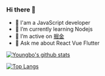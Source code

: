### Hi there 👋

<!--
**yangbo568969859/yangbo568969859** is a ✨ _special_ ✨ repository because its `README.md` (this file) appears on your GitHub profile.

Here are some ideas to get you started:

- 🔭 I’m currently working on ...
- 🌱 I’m currently learning ...
- 👯 I’m looking to collaborate on ...
- 🤔 I’m looking for help with ...
- 💬 Ask me about ...
- 📫 How to reach me: ...
- 😄 Pronouns: ...
- ⚡ Fun fact: ...
https://github.com/anuraghazra/github-readme-stats
-->

- 🔭 I'am a JavaScript developer
- 🌱  I’m currently learning Nodejs
- 👯 I’m active on [掘金](https://juejin.im/user/2594503171260199)
- 💬 Ask me about React Vue Flutter

[![Youngbo's github stats](https://github-readme-stats.vercel.app/api?username=yangbo568969859&show_icons=true&theme=radical)](https://github.com/yangbo568969859/yangbo568969859)

[![Top Langs](https://github-readme-stats.vercel.app/api/top-langs/?username=yangbo568969859&layout=compact)](https://github.com/yangbo568969859)

